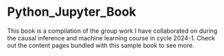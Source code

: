 # Python_Jupyter_Book
This book is a compilation of the group work I have collaborated on during the causal inference and machine learning course in cycle 2024-1.  Check out the content pages bundled with this sample book to see more.

